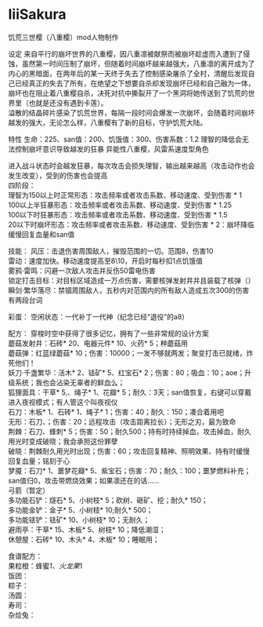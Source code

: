 # IiiSakura
饥荒三世樱（八重樱）mod人物制作

设定
来自平行的崩坏世界的八重樱，因八重凛被献祭而被崩坏趁虚而入遭到了侵蚀，虽然第一时间压制了崩坏，但随着时间崩坏越来越强大，八重凛的离开成为了内心的黑暗面，在两年后的某一天终于失去了控制感染屠杀了全村，清醒后发现自己已经真正的失去了所有，在绝望之下想要自杀却发现崩坏已经和自己融为一体，崩坏也在阻止着八重樱自杀，决死对抗中撕裂开了一个黑洞将她传送到了饥荒的世界里（也就是还没有遇到卡莲）。  
溢散的结晶碎片感染了饥荒世界，每隔一段时间会爆发一次崩坏，会随着时间崩坏越发的强大，无论怎么样，八重樱有了新的目标，守护饥荒大陆。

特性
生命：225、san值：200、饥饿值：300、伤害系数：1.2
理智的降低会无法控制崩坏意识导致越发的狂暴
异能性八重樱，风雷系速度型角色

进入战斗状态时会越发狂暴，每次攻击会损失理智，输出越来越高（攻击动作也会发生改变），受到的伤害也会提高  
四阶段：  
理智为150以上时正常形态：攻击频率或者攻击系数、移动速度、受到伤害 * 1  
100以上半狂暴形态：攻击频率或者攻击系数、移动速度、受到伤害 * 1.25  
100以下时狂暴形态：攻击频率或者攻击系数、移动速度、受到伤害 * 1.5  
20以下时崩坏形态：攻击频率或者攻击系数、移动速度、受到伤害 * 2：崩坏降临  
缓慢回复血量和san值  

技能：
风压：击退伤害周围敌人，摧毁范围的一切。范围8，伤害10  
雷动：速度加快。移动速度提高至8\10，开启时每秒扣1点饥饿值  
雾鸦·雷鸣：闪避一次敌人攻击并反伤50雷电伤害  
锁定打击目标：对目标区域造成一万点伤害，需要核弹发射井并且装载了核弹（）  
瞬剑·繁华落尽：禁锢周围敌人，五秒内对范围内的所有敌人造成五次300的伤害 有两段台词  

彩蛋：
空闲状态：一代补丁一代神（纪念已经“退役”的a8）

配方：
穿梭时空中获得了很多记忆，拥有了一些非常规的设计方案  
蘑菇发射井：石砖* 20、电器元件* 10、火药* 5；种蘑菇用  
蘑菇弹：红蓝绿蘑菇* 10；伤害：10000；一发不够就两发；聚变打击已就绪，炸死他们！  
妖刀·千盏繁华：活木* 2、铥矿* 5、红宝石* 2；伤害：80；吸血：10；aoe；升级系统；我也会沾染无辜者的鲜血么；  
狐狸面具：干草* 5,、绳子* 1、花瓣* 5；耐久：3天；san值恢复，右键可以穿戴进入夜视模式；有人管这个叫夜视仪  
石刀：木板* 1、石砖* 1、绳子* 1；伤害：40；耐久：150；凑合着用吧  
无形：石刀、；伤害：20；远程攻击（攻击距离拉长）；无形之刃，最为致命  
荆棘：石刀、蜂刺* 5；伤害：50；耐久500；持有时持续掉血，攻击掉血，耐久用光时变成破晓；我会承担这份罪孽  
破晓：荆棘耐久用光时出现；伤害：60；攻击回复精神、照明效果、持有时缓慢回复血量；铭刻于心  
梦魇：石刀* 1、噩梦花瓣* 5、紫宝石；伤害：70；耐久：100；噩梦燃料补充；san值归0，攻击带燃烧效果；如果凛还在的话......  
弓箭（暂定）  
多功能石铲：燧石* 5、小树枝* 5；砍树、砸矿、挖；耐久* 150；  
多功能金铲：金子* 5、小树枝* 10;耐久* 500；  
多功能铥铲：铥矿* 10、小树枝* 10；无耐久；  
避雨亭：干草* 15、木板* 5、树枝* 10；降低潮湿；  
休憩屋：石砖* 10、木头* 4、木板* 10；睡眠用；  

食谱配方：  
果粒橙：蜂蜜*1、火龙果*1  
饭团：  
粽子：  
汤圆：  
寿司：  
杂烩兔：  

